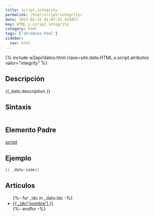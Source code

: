 ```yaml
---
title: script.integrity
permalink: /html/script/integrity/
date: 2021-02-15 01:07:21.433457
key: HTML.s.script.integrity
category: html
tags: ['atributo html']
sidebar: 
  nav: html
---
```


{% include w3api/datos.html clase=site.data.HTML.s.script.atributos valor="integrity" %}

## Descripción
{{_dato.description }}

## Sintaxis
~~~html
~~~

## Elemento Padre
[script](/html/script/)

## Ejemplo
~~~java
{{ _dato.code}}
~~~

## Artículos
<ul>
{%- for _ldc in _dato.ldc -%}
   <li>
       <a href="{{_ldc['url'] }}">{{ _ldc['nombre'] }}</a>
   </li>
{%- endfor -%}
</ul>

